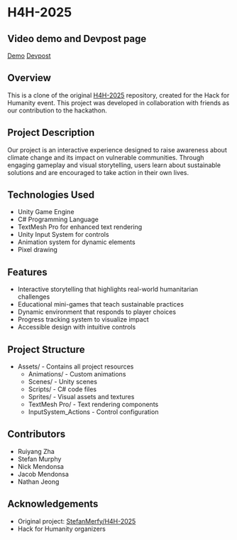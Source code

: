# H4H-2025

## Video demo and Devpost page

[Demo](https://www.youtube.com/watch?v=6jcb2hMmoGg)
[Devpost](https://devpost.com/software/fishman-adventures)

## Overview

This is a clone of the original [H4H-2025](https://github.com/StefanMerfy/H4H-2025) repository, created for the Hack for Humanity event. This project was developed in collaboration with friends as our contribution to the hackathon.

## Project Description

Our project is an interactive experience designed to raise awareness about climate change and its impact on vulnerable communities. Through engaging gameplay and visual storytelling, users learn about sustainable solutions and are encouraged to take action in their own lives.

## Technologies Used

- Unity Game Engine
- C# Programming Language
- TextMesh Pro for enhanced text rendering
- Unity Input System for controls
- Animation system for dynamic elements
- Pixel drawing

## Features

- Interactive storytelling that highlights real-world humanitarian challenges
- Educational mini-games that teach sustainable practices
- Dynamic environment that responds to player choices
- Progress tracking system to visualize impact
- Accessible design with intuitive controls

## Project Structure

- Assets/ - Contains all project resources
  - Animations/ - Custom animations
  - Scenes/ - Unity scenes
  - Scripts/ - C# code files
  - Sprites/ - Visual assets and textures
  - TextMesh Pro/ - Text rendering components
  - InputSystem_Actions - Control configuration

## Contributors

- Ruiyang Zha
- Stefan Murphy
- Nick Mendonsa
- Jacob Mendonsa
- Nathan Jeong

## Acknowledgements

- Original project: [StefanMerfy/H4H-2025](https://github.com/StefanMerfy/H4H-2025)
- Hack for Humanity organizers
